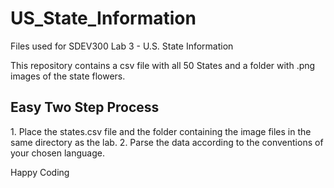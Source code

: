 # US_State_Information
Files used for SDEV300 Lab 3 - U.S. State Information

This repository contains a csv file with all 50 States and a folder with .png images of the state flowers.

<h2>Easy Two Step Process</h2>
1. Place the states.csv file and the folder containing the image files in the same directory as the lab. 
2. Parse the data according to the conventions of your chosen language.

Happy Coding
